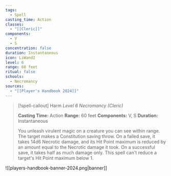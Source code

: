 ```yaml
---
tags:
  - Spell
casting_time: Action
classes:
  - "[[Cleric]]"
components:
  - V
  - S
concentration: false
duration: Instantaneous
icon: LiWand2
level: 6
range: 60 feet
ritual: false
schools:
  - Necromancy
sources: 
  - "[[Player's Handbook 2024]]"
---
```

>[!spell-callout] Harm
>_Level 6 Necromancy (Cleric)_
>
>**Casting Time:** Action
>**Range:** 60 feet
>**Components:** V, S
>**Duration:** Instantaneous
>
>You unleash virulent magic on a creature you can see within range. The target makes a Constitution saving throw. On a failed save, it takes 14d6 Necrotic damage, and its Hit Point maximum is reduced by an amount equal to the Necrotic damage it took. On a successful save, it takes half as much damage only. This spell can't reduce a target's Hit Point maximum below 1.


![[players-handbook-banner-2024.png|banner]]
